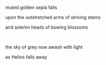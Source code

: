 muted golden sepia falls

upon the outstretched arms of striving stems

and solemn heads of bowing blossoms

<br>

the sky of grey now awash with light

as Helios falls away
